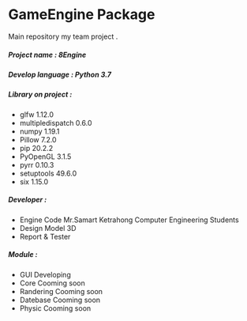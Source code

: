 # GameEngine Package 
Main repository my team project .
##### Project name        : 8Engine
##### Develop language    : Python 3.7
##### Library on project :

- glfw             1.12.0
- multipledispatch 0.6.0
- numpy            1.19.1
- Pillow           7.2.0
- pip              20.2.2
- PyOpenGL         3.1.5
- pyrr             0.10.3
- setuptools       49.6.0
- six              1.15.0
  
##### Developer : 
- Engine Code     Mr.Samart Ketrahong Computer Engineering Students
- Design Model 3D 
- Report & Tester 

##### Module    :
- GUI     Developing
- Core    Cooming soon
- Randering Cooming soon
- Datebase Cooming soon
- Physic Cooming soon

